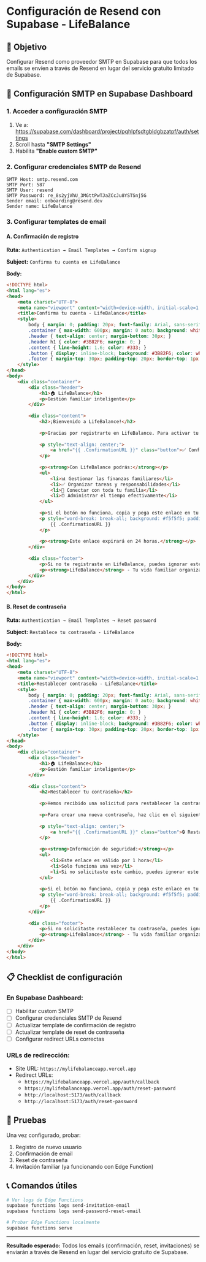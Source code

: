 # Configuración de Resend con Supabase - LifeBalance

## 🎯 Objetivo
Configurar Resend como proveedor SMTP en Supabase para que todos los emails se envíen a través de Resend en lugar del servicio gratuito limitado de Supabase.

## 🔧 Configuración SMTP en Supabase Dashboard

### 1. Acceder a configuración SMTP
1. Ve a: https://supabase.com/dashboard/project/pqhlpfsdtgbldgbzatpf/auth/settings
2. Scroll hasta **"SMTP Settings"**
3. Habilita **"Enable custom SMTP"**

### 2. Configurar credenciales SMTP de Resend
```
SMTP Host: smtp.resend.com
SMTP Port: 587
SMTP User: resend
SMTP Password: re_8s2yjVhU_3MGttPwTJaZCcJu8YSTSnj5G
Sender email: onboarding@resend.dev
Sender name: LifeBalance
```

### 3. Configurar templates de email

#### A. Confirmación de registro
**Ruta:** `Authentication → Email Templates → Confirm signup`

**Subject:** `Confirma tu cuenta en LifeBalance`

**Body:**
```html
<!DOCTYPE html>
<html lang="es">
<head>
    <meta charset="UTF-8">
    <meta name="viewport" content="width=device-width, initial-scale=1.0">
    <title>Confirma tu cuenta - LifeBalance</title>
    <style>
        body { margin: 0; padding: 20px; font-family: Arial, sans-serif; background-color: #f5f5f5; }
        .container { max-width: 600px; margin: 0 auto; background: white; border-radius: 8px; padding: 40px; }
        .header { text-align: center; margin-bottom: 30px; }
        .header h1 { color: #3B82F6; margin: 0; }
        .content { line-height: 1.6; color: #333; }
        .button { display: inline-block; background: #3B82F6; color: white; padding: 12px 24px; text-decoration: none; border-radius: 6px; margin: 20px 0; }
        .footer { margin-top: 30px; padding-top: 20px; border-top: 1px solid #eee; color: #666; font-size: 14px; }
    </style>
</head>
<body>
    <div class="container">
        <div class="header">
            <h1>🏠 LifeBalance</h1>
            <p>Gestión familiar inteligente</p>
        </div>
        
        <div class="content">
            <h2>¡Bienvenido a LifeBalance!</h2>
            
            <p>Gracias por registrarte en LifeBalance. Para activar tu cuenta y comenzar a gestionar tu vida familiar, haz clic en el siguiente botón:</p>
            
            <p style="text-align: center;">
                <a href="{{ .ConfirmationURL }}" class="button">✅ Confirmar mi cuenta</a>
            </p>
            
            <p><strong>Con LifeBalance podrás:</strong></p>
            <ul>
                <li>📊 Gestionar las finanzas familiares</li>
                <li>✅ Organizar tareas y responsabilidades</li>
                <li>👥 Conectar con toda tu familia</li>
                <li>⏰ Administrar el tiempo efectivamente</li>
            </ul>
            
            <p>Si el botón no funciona, copia y pega este enlace en tu navegador:</p>
            <p style="word-break: break-all; background: #f5f5f5; padding: 10px; border-radius: 4px; font-family: monospace; font-size: 12px;">
                {{ .ConfirmationURL }}
            </p>
            
            <p><strong>Este enlace expirará en 24 horas.</strong></p>
        </div>
        
        <div class="footer">
            <p>Si no te registraste en LifeBalance, puedes ignorar este email.</p>
            <p><strong>LifeBalance</strong> - Tu vida familiar organizada</p>
        </div>
    </div>
</body>
</html>
```

#### B. Reset de contraseña
**Ruta:** `Authentication → Email Templates → Reset password`

**Subject:** `Restablece tu contraseña - LifeBalance`

**Body:**
```html
<!DOCTYPE html>
<html lang="es">
<head>
    <meta charset="UTF-8">
    <meta name="viewport" content="width=device-width, initial-scale=1.0">
    <title>Restablecer contraseña - LifeBalance</title>
    <style>
        body { margin: 0; padding: 20px; font-family: Arial, sans-serif; background-color: #f5f5f5; }
        .container { max-width: 600px; margin: 0 auto; background: white; border-radius: 8px; padding: 40px; }
        .header { text-align: center; margin-bottom: 30px; }
        .header h1 { color: #3B82F6; margin: 0; }
        .content { line-height: 1.6; color: #333; }
        .button { display: inline-block; background: #3B82F6; color: white; padding: 12px 24px; text-decoration: none; border-radius: 6px; margin: 20px 0; }
        .footer { margin-top: 30px; padding-top: 20px; border-top: 1px solid #eee; color: #666; font-size: 14px; }
    </style>
</head>
<body>
    <div class="container">
        <div class="header">
            <h1>🏠 LifeBalance</h1>
            <p>Gestión familiar inteligente</p>
        </div>
        
        <div class="content">
            <h2>Restablecer tu contraseña</h2>
            
            <p>Hemos recibido una solicitud para restablecer la contraseña de tu cuenta en LifeBalance.</p>
            
            <p>Para crear una nueva contraseña, haz clic en el siguiente botón:</p>
            
            <p style="text-align: center;">
                <a href="{{ .ConfirmationURL }}" class="button">🔒 Restablecer contraseña</a>
            </p>
            
            <p><strong>Información de seguridad:</strong></p>
            <ul>
                <li>Este enlace es válido por 1 hora</li>
                <li>Solo funciona una vez</li>
                <li>Si no solicitaste este cambio, puedes ignorar este email</li>
            </ul>
            
            <p>Si el botón no funciona, copia y pega este enlace en tu navegador:</p>
            <p style="word-break: break-all; background: #f5f5f5; padding: 10px; border-radius: 4px; font-family: monospace; font-size: 12px;">
                {{ .ConfirmationURL }}
            </p>
        </div>
        
        <div class="footer">
            <p>Si no solicitaste restablecer tu contraseña, puedes ignorar este email.</p>
            <p><strong>LifeBalance</strong> - Tu vida familiar organizada</p>
        </div>
    </div>
</body>
</html>
```

## 📋 Checklist de configuración

### En Supabase Dashboard:
- [ ] Habilitar custom SMTP
- [ ] Configurar credenciales SMTP de Resend
- [ ] Actualizar template de confirmación de registro
- [ ] Actualizar template de reset de contraseña
- [ ] Configurar redirect URLs correctas

### URLs de redirección:
- Site URL: `https://mylifebalanceapp.vercel.app`
- Redirect URLs:
  - `https://mylifebalanceapp.vercel.app/auth/callback`
  - `https://mylifebalanceapp.vercel.app/auth/reset-password`
  - `http://localhost:5173/auth/callback`
  - `http://localhost:5173/auth/reset-password`

## 🧪 Pruebas
Una vez configurado, probar:
1. Registro de nuevo usuario
2. Confirmación de email
3. Reset de contraseña
4. Invitación familiar (ya funcionando con Edge Function)

## 📞 Comandos útiles
```bash
# Ver logs de Edge Functions
supabase functions logs send-invitation-email
supabase functions logs send-password-reset-email

# Probar Edge Functions localmente
supabase functions serve
```

---

**Resultado esperado:** Todos los emails (confirmación, reset, invitaciones) se enviarán a través de Resend en lugar del servicio gratuito de Supabase.